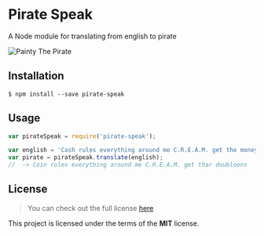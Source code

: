 # Pirate Speak 

A Node module for translating from english to pirate

![Painty The Pirate](http://img2.wikia.nocookie.net/__cb20121116031105/spongebob/images/thumb/e/eb/PaintythePirate.jpg/500px-PaintythePirate.jpg)

## Installation

```
$ npm install --save pirate-speak
```

## Usage 

```js
var pirateSpeak = require('pirate-speak');

var english = 'Cash rules everything around me C.R.E.A.M. get the money';
var pirate = pirateSpeak.translate(english);
//  -> Coin rules everything around me C.R.E.A.M. get thar doubloons
```

## License
>You can check out the full license [here](https://github.com/mikewesthad/pirate-speak/blob/master/LICENSE)

This project is licensed under the terms of the **MIT** license.
